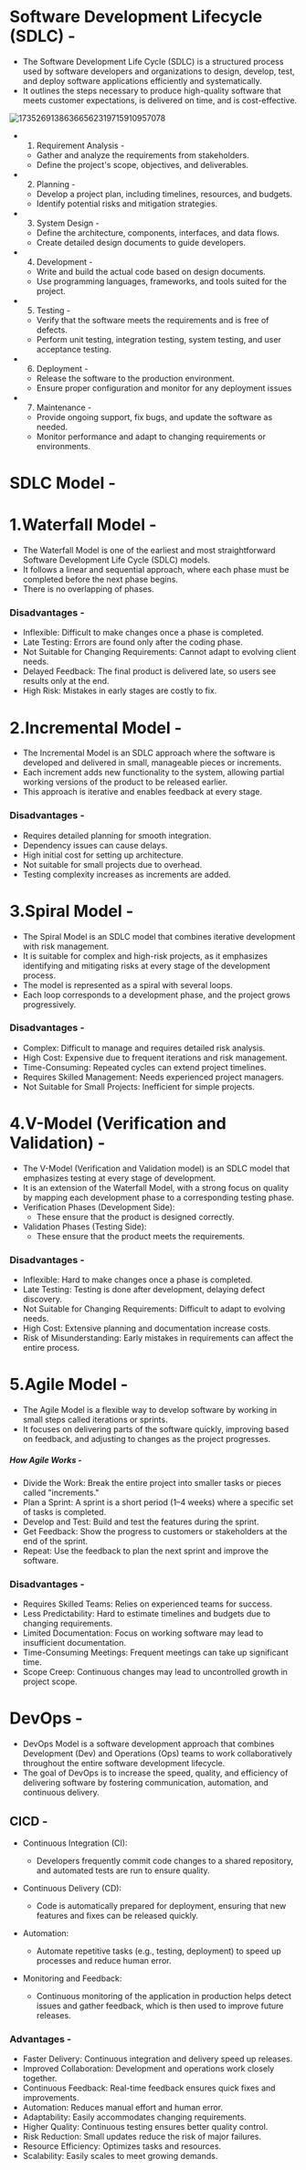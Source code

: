 # Software Development Lifecycle (SDLC) -
- The Software Development Life Cycle (SDLC) is a structured process used by software developers and organizations to design, develop, test, and deploy software applications efficiently and systematically.
- It outlines the steps necessary to produce high-quality software that meets customer expectations, is delivered on time, and is cost-effective.


![17352691386366562319715910957078](https://github.com/user-attachments/assets/a02e4add-36df-49f8-9d3c-21e13a271912)


- 1. Requirement Analysis -
  - Gather and analyze the requirements from stakeholders.
  - Define the project's scope, objectives, and deliverables.

- 2. Planning -
  - Develop a project plan, including timelines, resources, and budgets.
  - Identify potential risks and mitigation strategies.

- 3. System Design -
  - Define the architecture, components, interfaces, and data flows.
  - Create detailed design documents to guide developers.

- 4. Development -
  - Write and build the actual code based on design documents.
  - Use programming languages, frameworks, and tools suited for the project.

- 5. Testing -
  - Verify that the software meets the requirements and is free of defects.
  - Perform unit testing, integration testing, system testing, and user acceptance testing.

- 6. Deployment -
  - Release the software to the production environment.
  - Ensure proper configuration and monitor for any deployment issues

- 7. Maintenance -
  - Provide ongoing support, fix bugs, and update the software as needed.
  - Monitor performance and adapt to changing requirements or environments.



# SDLC Model -
# 1.Waterfall Model -
- The Waterfall Model is one of the earliest and most straightforward Software Development Life Cycle (SDLC) models.
- It follows a linear and sequential approach, where each phase must be completed before the next phase begins.
- There is no overlapping of phases.

### Disadvantages -
- Inflexible: Difficult to make changes once a phase is completed.
- Late Testing: Errors are found only after the coding phase.
- Not Suitable for Changing Requirements: Cannot adapt to evolving client needs.
- Delayed Feedback: The final product is delivered late, so users see results only at the end.
- High Risk: Mistakes in early stages are costly to fix.

# 2.Incremental Model -
- The Incremental Model is an SDLC approach where the software is developed and delivered in small, manageable pieces or increments.
- Each increment adds new functionality to the system, allowing partial working versions of the product to be released earlier.
- This approach is iterative and enables feedback at every stage.

### Disadvantages -
- Requires detailed planning for smooth integration.
- Dependency issues can cause delays.
- High initial cost for setting up architecture.
- Not suitable for small projects due to overhead.
- Testing complexity increases as increments are added.


# 3.Spiral Model -
- The Spiral Model is an SDLC model that combines iterative development with risk management.
- It is suitable for complex and high-risk projects, as it emphasizes identifying and mitigating risks at every stage of the development process.
- The model is represented as a spiral with several loops.
- Each loop corresponds to a development phase, and the project grows progressively.

### Disadvantages -
- Complex: Difficult to manage and requires detailed risk analysis.
- High Cost: Expensive due to frequent iterations and risk management.
- Time-Consuming: Repeated cycles can extend project timelines.
- Requires Skilled Management: Needs experienced project managers.
- Not Suitable for Small Projects: Inefficient for simple projects.

# 4.V-Model (Verification and Validation) -
- The V-Model (Verification and Validation model) is an SDLC model that emphasizes testing at every stage of development.
- It is an extension of the Waterfall Model, with a strong focus on quality by mapping each development phase to a corresponding testing phase.
- Verification Phases (Development Side):
    - These ensure that the product is designed correctly.
- Validation Phases (Testing Side):
    - These ensure that the product meets the requirements.

### Disadvantages -
- Inflexible: Hard to make changes once a phase is completed.
- Late Testing: Testing is done after development, delaying defect discovery.
- Not Suitable for Changing Requirements: Difficult to adapt to evolving needs.
- High Cost: Extensive planning and documentation increase costs.
- Risk of Misunderstanding: Early mistakes in requirements can affect the entire process.


# 5.Agile Model -
- The Agile Model is a flexible way to develop software by working in small steps called iterations or sprints.
- It focuses on delivering parts of the software quickly, improving based on feedback, and adjusting to changes as the project progresses.

##### How Agile Works -
- Divide the Work: Break the entire project into smaller tasks or pieces called "increments."
- Plan a Sprint: A sprint is a short period (1–4 weeks) where a specific set of tasks is completed.
- Develop and Test: Build and test the features during the sprint.
- Get Feedback: Show the progress to customers or stakeholders at the end of the sprint.
- Repeat: Use the feedback to plan the next sprint and improve the software.

### Disadvantages - 
- Requires Skilled Teams: Relies on experienced teams for success.
- Less Predictability: Hard to estimate timelines and budgets due to changing requirements.
- Limited Documentation: Focus on working software may lead to insufficient documentation.
- Time-Consuming Meetings: Frequent meetings can take up significant time.
- Scope Creep: Continuous changes may lead to uncontrolled growth in project scope.

# DevOps -
- DevOps Model is a software development approach that combines Development (Dev) and Operations (Ops) teams to work collaboratively throughout the entire software development lifecycle.
- The goal of DevOps is to increase the speed, quality, and efficiency of delivering software by fostering communication, automation, and continuous delivery.


## CICD -
- Continuous Integration (CI):
     - Developers frequently commit code changes to a shared repository, and automated tests are run to ensure quality.

- Continuous Delivery (CD):
    - Code is automatically prepared for deployment, ensuring that new features and fixes can be released quickly.
 
- Automation:
    - Automate repetitive tasks (e.g., testing, deployment) to speed up processes and reduce human error.

- Monitoring and Feedback:
   - Continuous monitoring of the application in production helps detect issues and gather feedback, which is then used to improve future releases.

### Advantages -
- Faster Delivery: Continuous integration and delivery speed up releases.
- Improved Collaboration: Development and operations work closely together.
- Continuous Feedback: Real-time feedback ensures quick fixes and improvements.
- Automation: Reduces manual effort and human error.
- Adaptability: Easily accommodates changing requirements.
- Higher Quality: Continuous testing ensures better quality control.
- Risk Reduction: Small updates reduce the risk of major failures.
- Resource Efficiency: Optimizes tasks and resources.
- Scalability: Easily scales to meet growing demands.







